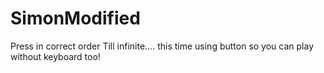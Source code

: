 # SimonModified
Press in correct order Till infinite.... this time using button so you can play without keyboard too!
